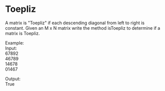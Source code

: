 # Toepliz  
  
A matrix is "Toepliz" if each descending diagonal from left to right is constant. Given an M x N matrix write the method isToepliz to determine if a matrix is Toepliz.  
  
Example:  
Input:  
67892  
46789  
14678  
01467  
  
Output:   
True  
  
